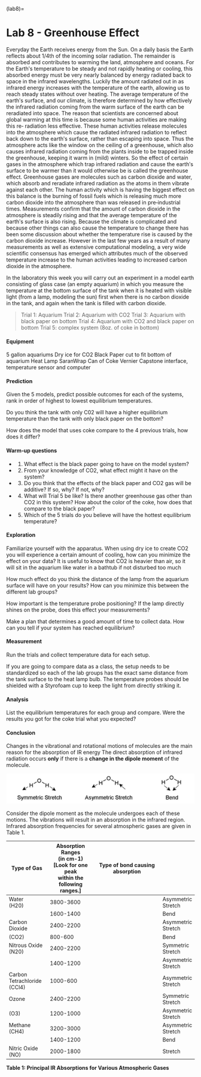 (lab8)=
# Lab 8 - Greenhouse Effect

Everyday the Earth receives energy from the Sun. On a daily basis the Earth reflects about 1/4th of the incoming solar radiation. The remainder is absorbed and contributes to warming the land, atmosphere and oceans. For the Earthʹs temperature to be steady and not rapidly heating or cooling, this absorbed energy must be very nearly balanced by energy radiated back to space in the infrared wavelengths. Luckily the amount radiated out in as infrared energy increases with the temperature of the earth, allowing us to reach steady states without over heating. The average temperature of the earthʹs surface, and our climate, is therefore determined by how effectively the infrared radiation coming from the warm surface of the earth can be reradiated into space. The reason that scientists are concerned about global warming at this time is because some human activities are making this re‐ radiation less effective. These human activities release molecules into the atmosphere which cause the radiated infrared radiation to reflect back down to the earthʹs surface, rather than escaping into space. Thus the atmosphere acts like the window on the ceiling of a greenhouse, which also causes infrared radiation coming from the plants inside to be trapped inside the greenhouse, keeping it warm in (mild) winters. So the effect of certain gases in the atmosphere which trap infrared radiation and cause the earthʹs surface to be warmer than it would otherwise be is called the greenhouse effect. Greenhouse gases are molecules such as carbon dioxide and water, which absorb and reradiate infrared radiation as the atoms in them vibrate against each other. The human activity which is having the biggest effect on this balance is the burning of fossil fuels which is releasing much more carbon dioxide into the atmosphere than was released in pre‐industrial times. Measurements confirm that the amount of carbon dioxide in the atmosphere is steadily rising and that the average temperature of the earthʹs surface is also rising. Because the climate is complicated and because other things can also cause the temperature to change there has been some discussion about whether the temperature rise is caused by the carbon dioxide increase. However in the last few years as a result of many measurements as well as extensive computational modeling, a very wide scientific consensus has emerged which attributes much of the observed temperature increase to the human activities leading to increased carbon dioxide in the atmosphere.

In the laboratory this week you will carry out an experiment in a model earth consisting of glass case (an empty aquarium) in which you measure the temperature at the bottom surface of the tank when it is heated with visible light (from a lamp, modeling the sun) first when there is no carbon dioxide in the tank, and again when the tank is filled with carbon dioxide.

> Trial 1: Aquarium Trial 2: Aquarium with CO2 Trial 3: Aquarium with black paper on bottom Trial 4: Aquarium with CO2 and black paper on bottom Trial 5: complex system (8oz. of coke in bottom)

#### Equipment

5 gallon aquariums Dry ice for CO2 Black Paper cut to fit bottom of aquarium Heat Lamp SaranWrap Can of Coke Vernier Capstone interface, temperature sensor and computer

#### Prediction

Given the 5 models, predict possible outcomes for each of the systems, rank in order of highest to lowest equilibrium temperatures.

Do you think the tank with only C02 will have a higher equilibrium temperature than the tank with only black paper on the bottom?

How does the model that uses coke compare to the 4 previous trials, how does it differ?

#### Warm‐up questions

- 1. What effect is the black paper going to have on the model system?
- 2. From your knowledge of CO2, what effect might it have on the system?
- 3. Do you think that the effects of the black paper and CO2 gas will be additive? If so, why? If not, why?
- 4. What will Trial 5 be like? Is there another greenhouse gas other than CO2 in this system? How about the color of the coke, how does that compare to the black paper?
- 5. Which of the 5 trials do you believe will have the hottest equilibrium temperature?

#### Exploration

Familiarize yourself with the apparatus. When using dry ice to create CO2 you will experience a certain amount of cooling, how can you minimize the effect on your data? It is useful to know that CO2 is heavier than air, so it will sit in the aquarium like water in a bathtub if not disturbed too much

How much effect do you think the distance of the lamp from the aquarium surface will have on your results? How can you minimize this between the different lab groups?

How important is the temperature probe positioning? If the lamp directly shines on the probe, does this effect your measurements?

Make a plan that determines a good amount of time to collect data. How can you tell if your system has reached equilibrium?

#### Measurement

Run the trials and collect temperature data for each setup.

If you are going to compare data as a class, the setup needs to be standardized so each of the lab groups has the exact same distance from the tank surface to the heat lamp bulb. The temperature probes should be shielded with a Styrofoam cup to keep the light from directly striking it.

#### Analysis

List the equilibrium temperatures for each group and compare. Were the results you got for the coke trial what you expected?

#### Conclusion

Changes in the vibrational and rotational motions of molecules are the main reason for the absorption of IR energy The direct absorption of infrared radiation occurs **only** if there is a **change in the dipole moment** of the molecule.

![](../figures/_page_42_Figure_3.jpeg)

Consider the dipole moment as the molecule undergoes each of these motions. The vibrations will result in an absorption in the infrared region. Infrared absorption frequencies for several atmospheric gases are given in Table 1.

| Type of Gas                       | Absorption Ranges<br>(in cm-1)<br>[Look for one peak<br>within the following<br>ranges.] | Type of bond causing absorption |                       |
|-----------------------------------|------------------------------------------------------------------------------------------|---------------------------------|-----------------------|
| Water<br>(H20)                    | 3800-3600                                                                                |                                 | Asymmetric<br>Stretch |
|                                   | 1600-1400                                                                                |                                 | Bend                  |
| Carbon Dioxide                    | 2400-2200                                                                                |                                 | Asymmetric<br>Stretch |
| (CO2)                             | 800-600                                                                                  |                                 | Bend                  |
| Nitrous Oxide<br>(N20)            | 2400-2200                                                                                |                                 | Symmetric<br>Stretch  |
|                                   | 1400-1200                                                                                |                                 | Asymmetric<br>Stretch |
| Carbon<br>Tetrachloride<br>(CCl4) | 1000-600                                                                                 |                                 | Asymmetric<br>Stretch |
| Ozone                             | 2400-2200                                                                                |                                 | Symmetric<br>Stretch  |
| (O3)                              | 1200-1000                                                                                |                                 | Asymmetric<br>Stretch |
| Methane<br>(CH4)                  | 3200-3000                                                                                |                                 | Asymmetric<br>Stretch |
|                                   | 1400-1200                                                                                |                                 | Bend                  |
| Nitric Oxide<br>(NO)              | 2000-1800                                                                                |                                 | Stretch               |

**Table 1: Principal IR Absorptions for Various Atmospheric Gases** 
